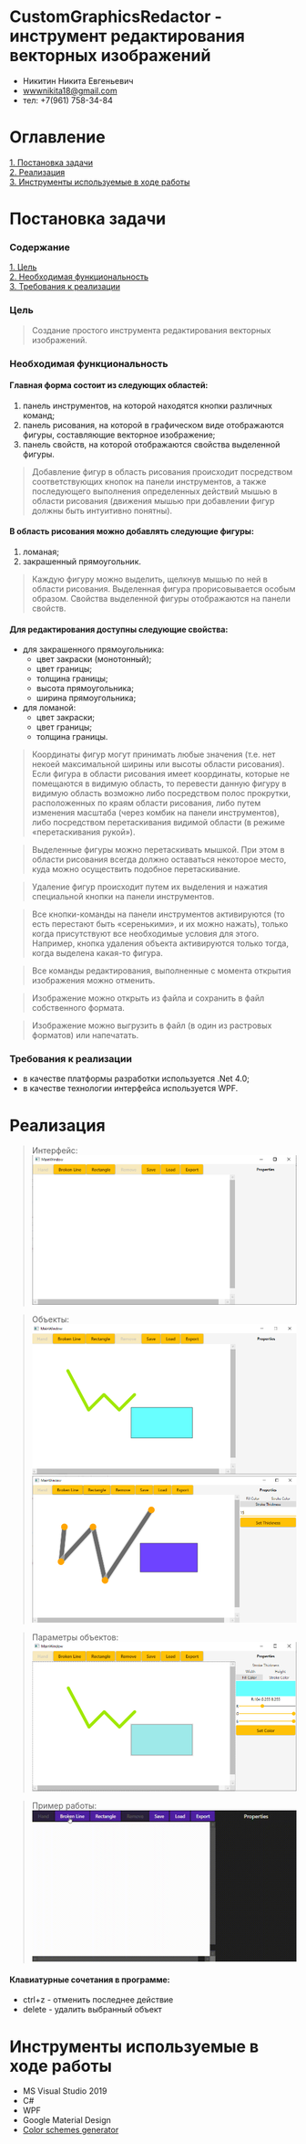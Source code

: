 # CustomGraphicsRedactor - инструмент редактирования векторных изображений

- Никитин Никита Евгеньевич 
- wwwnikita18@gmail.com
- тел: +7(961) 758-34-84

# Оглавление 
[1. Постановка задачи](#task)  
[2. Реализация](#realization)  
[3. Инструменты используемые в ходе работы](#tools)  

<a name="task"><h1>Постановка задачи</h1></a>
### Содержание  
[1. Цель](#goal)  
[2. Необходимая функциональность](#funk)  
[3. Требования к реализации](#require)  

<a name="goal"><h3>Цель</h3></a>  
> Cоздание простого инструмента редактирования векторных изображений.  

<a name="funk"><h3>Необходимая функциональность</h3></a> 
#### Главная форма состоит из следующих областей:  
1. панель инструментов, на которой находятся кнопки различных команд;
2. панель рисования, на которой в графическом виде отображаются фигуры, составляющие векторное изображение;
3. панель свойств, на которой отображаются свойства выделенной фигуры.

> Добавление фигур в область рисования происходит посредством соответствующих кнопок на панели
инструментов, а также последующего выполнения определенных действий мышью в области
рисования (движения мышью при добавлении фигур должны быть интуитивно понятны).

#### В область рисования можно добавлять следующие фигуры:
1. ломаная;
2. закрашенный прямоугольник.

> Каждую фигуру можно выделить, щелкнув мышью по ней в области рисования. Выделенная фигура
прорисовывается особым образом. Свойства выделенной фигуры отображаются на панели свойств.

#### Для редактирования доступны следующие свойства:  
- для закрашенного прямоугольника:
    * цвет закраски (монотонный);
    * цвет границы;
    * толщина границы;
    * высота прямоугольника;
    * ширина прямоугольника;  
- для ломаной:
    * цвет закраски;
    * цвет границы;
    * толщина границы.

> Координаты фигур могут принимать любые значения (т.е. нет некоей максимальной ширины или
высоты области рисования). Если фигура в области рисования имеет координаты, которые не
помещаются в видимую область, то перевести данную фигуру в видимую область возможно либо
посредством полос прокрутки, расположенных по краям области рисования, либо путем изменения
масштаба (через комбик на панели инструментов), либо посредством перетаскивания видимой
области (в режиме «перетаскивания рукой»).

> Выделенные фигуры можно перетаскивать мышкой. При этом в области рисования всегда должно
оставаться некоторое место, куда можно осуществить подобное перетаскивание.

> Удаление фигур происходит путем их выделения и нажатия специальной кнопки на панели
инструментов.

> Все кнопки-команды на панели инструментов активируются (то есть перестают быть «серенькими», и
их можно нажать), только когда присутствуют все необходимые условия для этого. Например, кнопка
удаления объекта активируются только тогда, когда выделена какая-то фигура.

> Все команды редактирования, выполненные с момента открытия изображения можно отменить.

> Изображение можно открыть из файла и сохранить в файл собственного формата.

> Изображение можно выгрузить в файл (в один из растровых форматов) или напечатать.

<a name="require"><h3>Требования к реализации</h3></a> 
- в качестве платформы разработки используется .Net 4.0;
- в качестве технологии интерфейса используется WPF.

<a name="realization"><h1>Реализация</h1></a>  
> Интерфейс:  
![Скриншот интерфейса](https://github.com/Bal4ss/CustomGraphicsRedactor/blob/master/Screenshots/001.png)

> Объекты:  
![Скриншот объектов](https://github.com/Bal4ss/CustomGraphicsRedactor/blob/master/Screenshots/002.png)
![Скриншот объектов](https://github.com/Bal4ss/CustomGraphicsRedactor/blob/master/Screenshots/004.png)

> Параметры объектов:  
![Скриншот параметров объектов](https://github.com/Bal4ss/CustomGraphicsRedactor/blob/master/Screenshots/003.png)  

> Пример работы:  
![Пример работы](https://github.com/Bal4ss/CustomGraphicsRedactor/blob/master/Screenshots/kA72ETWB.gif)  

#### Клавиатурные сочетания в программе:
* ctrl+z - отменить последнее действие
* delete - удалить выбранный объект

<a name="tools"><h1>Инструменты используемые в ходе работы</h1></a>  
- MS Visual Studio 2019
- C#
- WPF
- Google Material Design
- [Color schemes generator](https://coolors.co/)   
